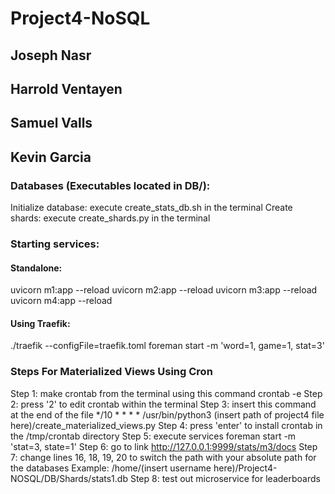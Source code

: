 # Project4-NoSQL
## Joseph Nasr
## Harrold Ventayen
## Samuel Valls
## Kevin Garcia
### Databases (Executables located in DB/):
Initialize database: execute create_stats_db.sh in the terminal
Create shards: execute create_shards.py in the terminal
### Starting services:
#### Standalone:
uvicorn m1:app --reload
uvicorn m2:app --reload
uvicorn m3:app --reload
uvicorn m4:app --reload
#### Using Traefik:
./traefik --configFile=traefik.toml
foreman start -m 'word=1, game=1, stat=3'
### Steps For Materialized Views Using Cron
Step 1: make crontab from the terminal using this command
crontab -e
Step 2: press '2' to edit crontab within the terminal
Step 3: insert this command at the end of the file
*/10 * * * * /usr/bin/python3 (insert path of project4 file here)/create_materialized_views.py
Step 4: press 'enter' to install crontab in the /tmp/crontab directory
Step 5: execute services
foreman start -m 'stat=3, state=1'
Step 6: go to link
http://127.0.0.1:9999/stats/m3/docs
Step 7: change lines 16, 18, 19, 20 to switch the path with your absolute path for the databases
Example:
/home/(insert username here)/Project4-NOSQL/DB/Shards/stats1.db
Step 8: test out microservice for leaderboards